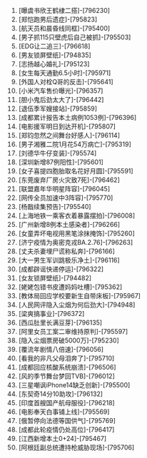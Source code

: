 
1. [曝虞书欣王鹤棣二搭]-[796230]
1. [郑恺跑男后遗症]-[795823]
1. [航天员和晨昏线同框]-[795400]
1. [男子抓115只壁虎后自己被抓]-[795503]
1. [EDG让二追三]-[796618]
1. [男友锁屏壁纸]-[794835]
1. [志扬越心婚礼]-[795123]
1. [女生每天通勤6.5小时]-[795971]
1. [外国人对栓Q哥的反击]-[795641]
1. [小米汽车售价曝光]-[796357]
1. [胆小鬼后劲太大了]-[796442]
1. [退伍季军嫂接站]-[795859]
1. [成都累计报告本土病例1053例]-[796396]
1. [电影援军明日到达开机]-[795807]
1. [郑钧忽然之间舞台好感人]-[796114]
1. [男子湘雅二院1月花54万病亡]-[795319]
1. [刘德华牛仔变装]-[795574]
1. [深圳新增87例阳性]-[795601]
1. [女子喜提四胞胎取名花好月圆]-[795591]
1. [东莞废弃厂房火灾致7死]-[796462]
1. [联盟嘉年华明星阵容]-[796045]
1. [网传全员加速中3阵容]-[795770]
1. [杨戬续集预告]-[795540]
1. [上海地铁一乘客衣着暴露摆拍]-[796008]
1. [广州新增8例本土感染者]-[796266]
1. [女童弄坏电视用黑笔涂抹掩饰]-[795260]
1. [济宁疫情为奥密克戎BA.2.76]-[796263]
1. [丈夫杀妻埋尸谎称私奔]-[796166]
1. [大一男生军训跳极乐净土]-[796116]
1. [成都辟谣快递停运]-[796322]
1. [女友锁屏壁纸]-[794482]
1. [姥姥包错书皮遭妈妈吐槽]-[795362]
1. [教体局回应学校要新生自带床板]-[795967]
1. [人民网评隐入尘烟为何后劲大]-[794948]
1. [梁爽搞事业]-[796372]
1. [西瓜肚里长满豆芽]-[796135]
1. [阿里女员工案二审维持原判]-[795597]
1. [隐入尘烟票房破5000万]-[795230]
1. [覆流年剧情八倍速]-[796056]
1. [看我的非凡父母泪奔了]-[795710]
1. [成都回应核酸系统崩溃]-[796506]
1. [风的季节舞台梦回TVB]-[796012]
1. [三星嘲讽iPhone14缺乏创新]-[795500]
1. [东契奇14分10助攻]-[796132]
1. [印度首艘国产航母服役]-[796218]
1. [电影奉天白事铺上线]-[795569]
1. [俄暂停向法德等国供气]-[795769]
1. [成都此轮疫情仍处高位]-[796417]
1. [江西新增本土0+24]-[795467]
1. [阿根廷副总统遭持枪威胁现场]-[795706]